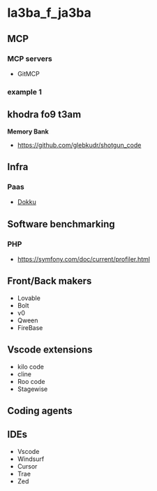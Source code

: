 # la3ba_f_ja3ba


## MCP

### MCP servers

- GitMCP

### example 1


## khodra fo9 t3am

**Memory Bank**
- https://github.com/glebkudr/shotgun_code


## Infra

### Paas
   - [Dokku](https://github.com/dokku/dokku)

## Software benchmarking

### PHP
   - https://symfony.com/doc/current/profiler.html


## Front/Back makers

- Lovable
- Bolt
- v0
- Qween
- FireBase



## Vscode extensions

- kilo code
- cline
- Roo code
- Stagewise
  

## Coding agents


## IDEs

- Vscode
- Windsurf
- Cursor
- Trae
- Zed
